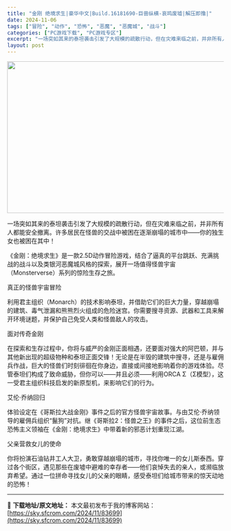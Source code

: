 ```yaml
---
title: "金刚 绝境求生|豪华中文|Build.16181690-巨兽纵横-哀鸣废墟|解压即撸|"
date: 2024-11-06
tags: ["冒险", "动作", "恐怖", "恶魔", "恶魔城", "战斗"]
categories: ["PC游戏下载", "PC游戏专区"]
excerpt: "一场突如其来的泰坦袭击引发了大规模的疏散行动，但在灾难来临之前，并非所有人都能安全撤离。许多居民在怪兽的交战中被困在逐渐崩塌的城市中——你的独生女也被困在其中！ 《金刚：绝境求生》是一款2.5D动作冒险游戏，结合了逼真的平台跳跃、充满挑战的战斗以及类银河恶魔城风格的探索，展开一场值得怪兽宇宙（Mon&hellip;"
layout: post
---
```


<img class="aligncenter size-full wp-image-83689" src="https://sky.sfcrom.com/wp-content/uploads/2024/11/2024110609012862.webp" alt="" width="616" height="353" />

一场突如其来的泰坦袭击引发了大规模的疏散行动，但在灾难来临之前，并非所有人都能安全撤离。许多居民在怪兽的交战中被困在逐渐崩塌的城市中——你的独生女也被困在其中！

《金刚：绝境求生》是一款2.5D动作冒险游戏，结合了逼真的平台跳跃、充满挑战的战斗以及类银河恶魔城风格的探索，展开一场值得怪兽宇宙（Monsterverse）系列的惊险生存之旅。

真正的怪兽宇宙冒险

利用君主组织（Monarch）的技术影响泰坦，并借助它们的巨大力量，穿越崩塌的建筑、毒气泄漏和熊熊烈火组成的危险迷宫。你需要搜寻资源、武器和工具来解开环境谜题，并保护自己免受人类和怪兽敌人的攻击。

面对传奇金刚

在探索和生存过程中，你将与威严的金刚正面相遇，还要面对强大的阿巴顿，并与其他新出现的超级物种和泰坦正面交锋！无论是在半毁的建筑中搜寻，还是与雇佣兵作战，巨大的怪兽们时刻徘徊在你身边，直接或间接地影响着你的游戏体验。尽管泰坦们构成了致命威胁，但你可以——并且必须——利用ORCA Σ（Σ模型），这一受君主组织科技启发的新原型机，来影响它们的行为。

艾伦·乔纳回归

体验设定在《哥斯拉大战金刚》事件之后的官方怪兽宇宙故事。与由艾伦·乔纳领导的雇佣兵组织“鬣狗”对抗。继《哥斯拉2：怪兽之王》的事件之后，这位前生态恐怖主义领袖在《金刚：绝境求生》中带着新的邪恶计划重现江湖。

父亲营救女儿的使命

你将扮演石油钻井工人大卫，勇敢穿越崩塌的城市，寻找你唯一的女儿斯泰西。穿过各个街区，遇见那些在废墟中避难的幸存者——他们哀悼失去的亲人，或濒临放弃希望。通过一位拼命寻找女儿的父亲的眼睛，感受泰坦们给城市带来的惊天动地的恐怖！

---
📖 **下载地址/原文地址：** 本文最初发布于我的博客网站：[https://sky.sfcrom.com/2024/11/83699](https://sky.sfcrom.com/2024/11/83699)
